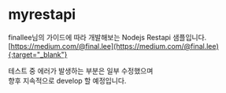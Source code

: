 # myrestapi

finallee님의 가이드에 따라 개발해보는 Nodejs Restapi 샘플입니다.  
[https://medium.com/@final.lee](https://medium.com/@final.lee){:target="_blank"}  
  
테스트 중 에러가 발생하는 부분은 일부 수정했으며  
향후 지속적으로 develop 할 예정입니다.  